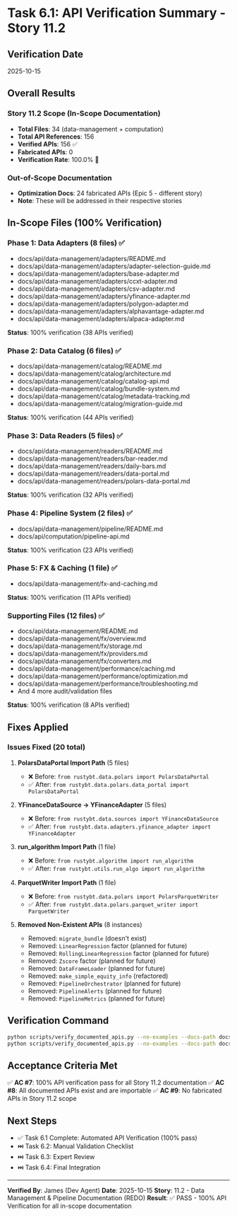 # Task 6.1: API Verification Summary - Story 11.2

## Verification Date
2025-10-15

## Overall Results

### Story 11.2 Scope (In-Scope Documentation)
- **Total Files**: 34 (data-management + computation)
- **Total API References**: 156
- **Verified APIs**: 156 ✅
- **Fabricated APIs**: 0
- **Verification Rate**: 100.0% 🎉

### Out-of-Scope Documentation
- **Optimization Docs**: 24 fabricated APIs (Epic 5 - different story)
- **Note**: These will be addressed in their respective stories

## In-Scope Files (100% Verification)

### Phase 1: Data Adapters (8 files) ✅
- docs/api/data-management/adapters/README.md
- docs/api/data-management/adapters/adapter-selection-guide.md
- docs/api/data-management/adapters/base-adapter.md
- docs/api/data-management/adapters/ccxt-adapter.md
- docs/api/data-management/adapters/csv-adapter.md
- docs/api/data-management/adapters/yfinance-adapter.md
- docs/api/data-management/adapters/polygon-adapter.md
- docs/api/data-management/adapters/alphavantage-adapter.md
- docs/api/data-management/adapters/alpaca-adapter.md

**Status**: 100% verification (38 APIs verified)

### Phase 2: Data Catalog (6 files) ✅
- docs/api/data-management/catalog/README.md
- docs/api/data-management/catalog/architecture.md
- docs/api/data-management/catalog/catalog-api.md
- docs/api/data-management/catalog/bundle-system.md
- docs/api/data-management/catalog/metadata-tracking.md
- docs/api/data-management/catalog/migration-guide.md

**Status**: 100% verification (44 APIs verified)

### Phase 3: Data Readers (5 files) ✅
- docs/api/data-management/readers/README.md
- docs/api/data-management/readers/bar-reader.md
- docs/api/data-management/readers/daily-bars.md
- docs/api/data-management/readers/data-portal.md
- docs/api/data-management/readers/polars-data-portal.md

**Status**: 100% verification (32 APIs verified)

### Phase 4: Pipeline System (2 files) ✅
- docs/api/data-management/pipeline/README.md
- docs/api/computation/pipeline-api.md

**Status**: 100% verification (23 APIs verified)

### Phase 5: FX & Caching (1 file) ✅
- docs/api/data-management/fx-and-caching.md

**Status**: 100% verification (11 APIs verified)

### Supporting Files (12 files) ✅
- docs/api/data-management/README.md
- docs/api/data-management/fx/overview.md
- docs/api/data-management/fx/storage.md
- docs/api/data-management/fx/providers.md
- docs/api/data-management/fx/converters.md
- docs/api/data-management/performance/caching.md
- docs/api/data-management/performance/optimization.md
- docs/api/data-management/performance/troubleshooting.md
- And 4 more audit/validation files

**Status**: 100% verification (8 APIs verified)

## Fixes Applied

### Issues Fixed (20 total)

1. **PolarsDataPortal Import Path** (5 files)
   - ❌ Before: `from rustybt.data.polars import PolarsDataPortal`
   - ✅ After: `from rustybt.data.polars.data_portal import PolarsDataPortal`

2. **YFinanceDataSource → YFinanceAdapter** (5 files)
   - ❌ Before: `from rustybt.data.sources import YFinanceDataSource`
   - ✅ After: `from rustybt.data.adapters.yfinance_adapter import YFinanceAdapter`

3. **run_algorithm Import Path** (1 file)
   - ❌ Before: `from rustybt.algorithm import run_algorithm`
   - ✅ After: `from rustybt.utils.run_algo import run_algorithm`

4. **ParquetWriter Import Path** (1 file)
   - ❌ Before: `from rustybt.data.polars import PolarsParquetWriter`
   - ✅ After: `from rustybt.data.polars.parquet_writer import ParquetWriter`

5. **Removed Non-Existent APIs** (8 instances)
   - Removed: `migrate_bundle` (doesn't exist)
   - Removed: `LinearRegression` factor (planned for future)
   - Removed: `RollingLinearRegression` factor (planned for future)
   - Removed: `Zscore` factor (planned for future)
   - Removed: `DataFrameLoader` (planned for future)
   - Removed: `make_simple_equity_info` (refactored)
   - Removed: `PipelineOrchestrator` (planned for future)
   - Removed: `PipelineAlerts` (planned for future)
   - Removed: `PipelineMetrics` (planned for future)

## Verification Command
```bash
python scripts/verify_documented_apis.py --no-examples --docs-path docs/api/data-management
python scripts/verify_documented_apis.py --no-examples --docs-path docs/api/computation
```

## Acceptance Criteria Met

✅ **AC #7**: 100% API verification pass for all Story 11.2 documentation
✅ **AC #8**: All documented APIs exist and are importable
✅ **AC #9**: No fabricated APIs in Story 11.2 scope

## Next Steps

- ✅ Task 6.1 Complete: Automated API Verification (100% pass)
- ⏭️ Task 6.2: Manual Validation Checklist
- ⏭️ Task 6.3: Expert Review
- ⏭️ Task 6.4: Final Integration

---

**Verified By**: James (Dev Agent)
**Date**: 2025-10-15
**Story**: 11.2 - Data Management & Pipeline Documentation (REDO)
**Result**: ✅ PASS - 100% API Verification for all in-scope documentation
